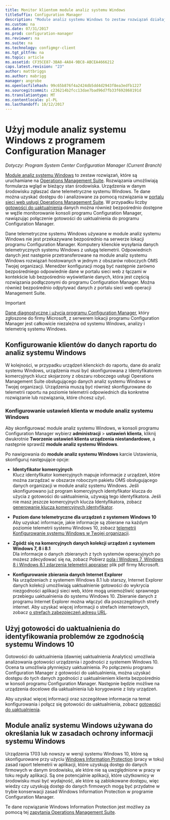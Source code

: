```yaml
---
title: Monitor klientom module analiz systemu Windows
titleSuffix: Configuration Manager
description: "Module analiz systemu Windows to zestaw rozwiązań działające na Operations Management Suite, które zezwala na rysowanie wartościowe informacje do bieżącego stanu środowiska dzięki wykorzystaniu danych telemetrycznych Windows zgłaszany przez urządzenia w danym środowisku."
ms.custom: na
ms.date: 07/31/2017
ms.prod: configuration-manager
ms.reviewer: na
ms.suite: na
ms.technology: configmgr-client
ms.tgt_pltfrm: na
ms.topic: article
ms.assetid: CF35CE87-3BA8-4A84-9BC8-ABCEA4666212
caps.latest.revision: "23"
author: mattbriggs
ms.author: mabrigg
manager: angrobe
ms.openlocfilehash: 99c65b876f4a2424db5dd4d2943f8ea3edfb1227
ms.sourcegitcommit: c236214b2fcc13dae7bad96d7fb33f692868191d
ms.translationtype: MT
ms.contentlocale: pl-PL
ms.lasthandoff: 10/12/2017
---
```

# <a name="use-windows-analytics-with-configuration-manager"></a>Użyj module analiz systemu Windows z programem Configuration Manager

*Dotyczy: Program System Center Configuration Manager (Current Branch)*

[Module analiz systemu Windows](https://www.microsoft.com/en-us/WindowsForBusiness/windows-analytics) to zestaw rozwiązań, które są uruchamiane na [Operations Management Suite](/azure/operations-management-suite/operations-management-suite-overview). Rozwiązania umożliwiają formularza wgląd w bieżący stan środowiska. Urządzenia w danym środowisku zgłaszać dane telemetryczne systemu Windows. Te dane można uzyskać dostępu do i analizowane za pomocą rozwiązania w [portalu sieci web usługi Operations Management Suite](https://mms.microsoft.com). W przypadku liczby [gotowości do uaktualnienia](/sccm/core/clients/manage/upgrade/upgrade-analytics) danych można również bezpośrednio dostępne w węźle monitorowanie konsoli programu Configuration Manager, nawiązując połączenie gotowości do uaktualnienia do programu Configuration Manager.

Dane telemetryczne systemu Windows używane w module analiz systemu Windows nie jest przekazywane bezpośrednio na serwerze lokacji programu Configuration Manager. Komputery klienckie wysyłania danych telemetrycznych systemu Windows z usługą telemetrii. Odpowiednich danych jest następnie przetransferowane na module analiz systemu Windows rozwiązań hostowanych w jednym z obszarów roboczych OMS Twojej organizacji. Menedżer konfiguracji mogą być następnie zarówno bezpośredniego odpowiednie dane w portalu sieci web z łączami w kontekście lub bezpośrednio wyświetlanie danych, która jest częścią rozwiązania podłączonymi do programu Configuration Manager. Można również bezpośrednio odpytywać danych z portalu sieci web operacji Management Suite.

>[!Important]
>[Dane diagnostyczne i użycia programu Configuration Manager](../../plan-design/diagnostics/diagnostics-and-usage-data.md), który zgłoszone do firmy Microsoft, z serwerem lokacji programu Configuration Manager jest całkowicie niezależna od systemu Windows, analizy i telemetrię systemu Windows.

## <a name="configure-clients-to-report-data-to-windows-analytics"></a>Konfigurowanie klientów do danych raportu do analiz systemu Windows

W kolejności, w przypadku urządzeń klienckich do raportu, dane do analiz systemu Windows, urządzenia musi być skonfigurowana z Identyfikatorem komercyjnych klucz skojarzony z obszaru roboczego usługi Operations Management Suite obsługującego danych analiz systemu Windows w Twojej organizacji. Urządzenia muszą być również skonfigurowane do telemetrii raportu na poziomie telemetrii odpowiednich dla konkretne rozwiązanie lub rozwiązania, które chcesz użyć. 

### <a name="configure-windows-analytics-client-settings"></a>Konfigurowanie ustawień klienta w module analiz systemu Windows
Aby skonfigurować module analiz systemu Windows, w konsoli programu Configuration Manager wybierz **administracji** > **ustawień klienta**, kliknij dwukrotnie **Tworzenie ustawień klienta urządzenia niestandardowe**, a następnie sprawdź **module analiz systemu Windows**.  

Po nawigowania do **module analiz systemu Windows** karcie Ustawienia, skonfiguruj następujące opcje:
  -  **Identyfikator komercyjnych**  
Klucz identyfikator komercyjnych mapuje informacje z urządzeń, które można zarządzać w obszarze roboczym pakietu OMS obsługującego danych organizacji w module analiz systemu Windows. Jeśli skonfigurowano już program komercyjnych identyfikator klucza do użycia z gotowości do uaktualnienia, używają tego identyfikatora. Jeśli nie masz jeszcze komercyjnych klucza Identyfikatora, zobacz [generowanie klucza komercyjnych identyfikator]( https://technet.microsoft.com/itpro/windows/deploy/upgrade-readiness-get-started#generate-your-commercial-id-key).

  -  **Poziom dane telemetryczne dla urządzeń z systemem Windows 10**   
Aby uzyskać informacje, jakie informacje są zbierane na każdym poziomie telemetrii systemu Windows 10, zobacz [telemetrii Konfigurowanie systemu Windows w Twojej organizacji](https://technet.microsoft.com/itpro/windows/manage/configure-windows-telemetry-in-your-organization#telemetry-levels).

  -  **Zgódź się na komercyjnych danych kolekcji urządzeń z systemem Windows 7, 8 i 8.1**   
Dla informacje o danych zbieranych z tych systemów operacyjnych po możesz zdecydować się na, zobacz Pobierz [pola i Windows 7, Windows 8 i Windows 8.1 zdarzenia telemetrii appraiser](https://go.microsoft.com/fwlink/?LinkID=822965) plik pdf firmy Microsoft.

  -  **Konfigurowanie zbierania danych Internet Explorer**  
Na urządzeniach z systemem Windows 8.1 lub starszy, Internet Explorer danych kolekcji umożliwiają uaktualnienie gotowości do wykrycia niezgodności aplikacji sieci web, które mogą uniemożliwić sprawnego przebiegu uaktualnienia do systemu Windows 10. Zbieranie danych z programu Internet Explorer można włączyć dla poszczególnych strefy internet. Aby uzyskać więcej informacji o strefach internetowych, zobacz [o strefach zabezpieczeń adresu URL](https://msdn.microsoft.com/library/ms537183(v=vs.85).aspx).

## <a name="use-upgrade-readiness-to-identify-windows-10-compatibility-issues"></a>Użyj gotowości do uaktualnienia do identyfikowania problemów ze zgodnością systemu Windows 10

Gotowości do uaktualnienia (dawniej uaktualnienia Analytics) umożliwia analizowania gotowości urządzenia i zgodności z systemem Windows 10. Ocena ta umożliwia płynniejszy uaktualnienia. Po połączeniu programu Configuration Manager z gotowości do uaktualnienia, można uzyskać dostępu do tych danych zgodności z uaktualnieniem klienta bezpośrednio w konsoli programu Configuration Manager. Następnie będzie możliwe na urządzenia docelowe dla uaktualnienia lub korygowanie z listy urządzeń.

Aby uzyskać więcej informacji oraz szczegółowe informacje na temat konfigurowania i połącz się gotowości do uaktualnienia, zobacz [gotowości do uaktualnienia](../../clients/manage/upgrade/upgrade-analytics.md).

## <a name="use-windows-analytics-to-identify-gaps-in-windows-information-protection-policies"></a>Module analiz systemu Windows używana do określania luk w zasadach ochrony informacji systemu Windows

Urządzenia 1703 lub nowszy w wersji systemu Windows 10, które są skonfigurowane przy użyciu [Windows Information Protection](https://docs.microsoft.com/en-us/windows/threat-protection/windows-information-protection/protect-enterprise-data-using-wip) (pracy w toku) zasad raport telemetrii w aplikacji, które uzyskują dostęp do danych firmowych w danym środowisku, ale które nie są uwzględnione w pracy w toku reguły aplikacji. Są one potencjalnie aplikacji, które użytkownicy w środowisku musi być wydajność, ale które są zablokowane dostępu, więc wiedzy czy uzyskują dostęp do danych firmowych mogą być przydatne w trybie konserwacji zasad Windows Information Protection w programie Configuration Manager. 

Te dane rozwiązanie Windows Information Protection jest możliwy za pomocą tej [zapytania Operations Management Suite](https://go.microsoft.com/fwlink/?linkid=849952).